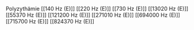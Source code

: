 Polyzythämie
[[140 Hz (E)]]
[[220 Hz (E)]]
[[730 Hz (E)]]
[[13020 Hz (E)]]
[[55370 Hz (E)]]
[[121200 Hz (E)]]
[[271010 Hz (E)]]
[[694000 Hz (E)]]
[[715700 Hz (E)]]
[[824370 Hz (E)]]